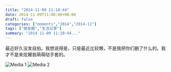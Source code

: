 ```yaml
---
title: "2014-11-09 11:10:44"
date: 2014-11-09T11:00:00+08:00
draft: false
categories: ["moments","2014","2014-11"]
tags: ["朋友圈","生活记录"]
summary: "2014-11-09 11:10:44..."
---
```


最近好久没发自拍。我想说得是，只是最近比较懒，不是我把你们删了什么的。我才不是来炫耀我萌萌哒手套的。

![Media 1](/Moments/photos/2014-11-09/201411091110440.jpg)
![Media 2](/Moments/photos/2014-11-09/201411091110441.jpg)

